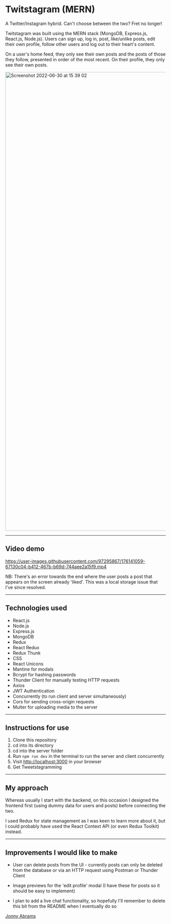 # Twitstagram (MERN)

A Twitter/Instagram hybrid. Can't choose between the two? Fret no longer!

Twitstagram was built using the MERN stack (MongoDB, Express.js, React.js, Node.js). Users can sign up, log in, post, like/unlike posts, edit their own profile, follow other users and log out to their heart's content.

On a user's home feed, they only see their own posts and the posts of those they follow, presented in order of the most recent. On their profile, they only see their own posts.

<img width="1440" alt="Screenshot 2022-06-30 at 15 39 02" src="https://user-images.githubusercontent.com/97295867/176705525-18ae4dd7-0baa-4856-bf11-02430276e2c3.png">

---

## Video demo

https://user-images.githubusercontent.com/97295867/176141059-67130c04-b412-467b-b69d-744aee2a15f9.mp4

NB: There's an error towards the end where the user posts a post that appears on the screen already 'liked'. This was a local storage issue that I've since resolved.

---

## Technologies used

* React.js
* Node.js
* Express.js
* MongoDB
* Redux
* React Redux
* Redux Thunk
* CSS
* React Unicons
* Mantine for modals
* Bcrypt for hashing passwords
* Thunder Client for manually testing HTTP requests
* Axios
* JWT Authentication
* Concurrently (to run client and server simultaneously)
* Cors for sending cross-origin requests
* Multer for uploading media to the server

---

## Instructions for use

1. Clone this repository
2. cd into its directory
3. cd into the server folder
4. Run `npm run dev` in the terminal to run the server and client concurrently
5. Visit [http://localhost:3000](http://localhost:3000) in your browser
6. Get Tweetstagramming

---

## My approach

Whereas usually I start with the backend, on this occasion I designed the frontend first (using dummy data for users and posts) before connecting the two.

I used Redux for state management as I was keen to learn more about it, but I could probably have used the React Context API (or even Redux Toolkit) instead.

---

## Improvements I would like to make

* User can delete posts from the UI - currently posts can only be deleted from the database or via an HTTP request using Postman or Thunder Client

* Image previews for the 'edit profile' modal (I have these for posts so it should be easy to implement)

* I plan to add a live chat functionality, so hopefully I'll remember to delete this bit from the README when I eventually do so

[Jonny Abrams](https://github.com/jonnyabrams)
